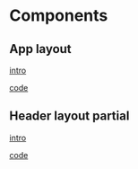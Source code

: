 # Components
<!-- panels:start -->


<!-- div:title-panel -->
## App layout
<!-- div:left-panel -->
[intro](app/intro.md ':include :type=md')
<!-- div:right-panel -->
[code](app/code.md ':include :type=md')

<!-- div:title-panel -->
## Header layout partial
<!-- div:left-panel -->
[intro](header/intro.md ':include :type=md')
<!-- div:right-panel -->
[code](header/code.md ':include :type=md')

<!-- panels:end -->

